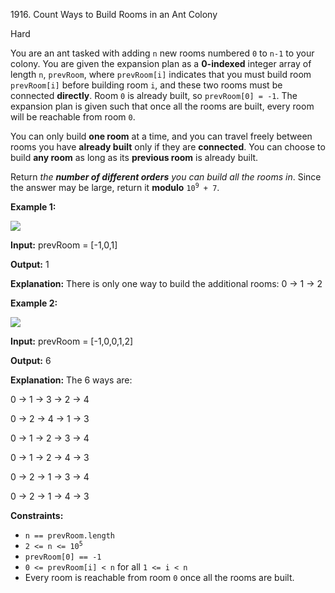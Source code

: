 1916\. Count Ways to Build Rooms in an Ant Colony

Hard

You are an ant tasked with adding `n` new rooms numbered `0` to `n-1` to your colony. You are given the expansion plan as a **0-indexed** integer array of length `n`, `prevRoom`, where `prevRoom[i]` indicates that you must build room `prevRoom[i]` before building room `i`, and these two rooms must be connected **directly**. Room `0` is already built, so `prevRoom[0] = -1`. The expansion plan is given such that once all the rooms are built, every room will be reachable from room `0`.

You can only build **one room** at a time, and you can travel freely between rooms you have **already built** only if they are **connected**. You can choose to build **any room** as long as its **previous room** is already built.

Return _the **number of different orders** you can build all the rooms in_. Since the answer may be large, return it **modulo** <code>10<sup>9</sup> + 7</code>.

**Example 1:**

![](https://assets.leetcode.com/uploads/2021/06/19/d1.JPG)

**Input:** prevRoom = [-1,0,1]

**Output:** 1

**Explanation:** There is only one way to build the additional rooms: 0 → 1 → 2

**Example 2:**

**![](https://assets.leetcode.com/uploads/2021/06/19/d2.JPG)**

**Input:** prevRoom = [-1,0,0,1,2]

**Output:** 6

**Explanation:** The 6 ways are: 

0 → 1 → 3 → 2 → 4 

0 → 2 → 4 → 1 → 3 

0 → 1 → 2 → 3 → 4 

0 → 1 → 2 → 4 → 3 

0 → 2 → 1 → 3 → 4 

0 → 2 → 1 → 4 → 3

**Constraints:**

*   `n == prevRoom.length`
*   <code>2 <= n <= 10<sup>5</sup></code>
*   `prevRoom[0] == -1`
*   `0 <= prevRoom[i] < n` for all `1 <= i < n`
*   Every room is reachable from room `0` once all the rooms are built.
